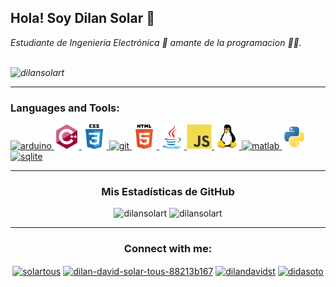 ## **Hola! Soy Dilan Solar** 👋

<div style="font-style: italic; text-align: justify;" markdown="1">

Estudiante de Ingeniería Electrónica 🤖 amante de la programacion 👨‍💻.

<p align="left"> <br><img src="https://komarev.com/ghpvc/?username=dilansolart&label=Profile%20views&color=0e75b6&style=plastic&color=000000" alt="dilansolart" /> </p>

</div>

---

<h3 align="left">Languages and Tools:</h3>
<p align="left"> 
    <a href="https://www.arduino.cc/" target="_blank"> <img src="https://cdn.worldvectorlogo.com/logos/arduino-1.svg" alt="arduino" width="40" height="40"/> </a>
    <a href="https://www.w3schools.com/cpp/" target="_blank">
        <img src="https://raw.githubusercontent.com/devicons/devicon/master/icons/cplusplus/cplusplus-original.svg" alt="cplusplus" width="40" height="40"/> </a>
    <a href="https://www.w3schools.com/css/" target="_blank">
        <img src="https://raw.githubusercontent.com/devicons/devicon/master/icons/css3/css3-original-wordmark.svg" alt="css3" width="40" height="40"/> </a>
    <a href="https://git-scm.com/" target="_blank">
        <img src="https://www.vectorlogo.zone/logos/git-scm/git-scm-icon.svg" alt="git" width="40" height="40"/> </a>
    <a href="https://www.w3.org/html/" target="_blank">
        <img src="https://raw.githubusercontent.com/devicons/devicon/master/icons/html5/html5-original-wordmark.svg" alt="html5" width="40" height="40"/> </a>
    <a href="https://www.java.com" target="_blank">
        <img src="https://raw.githubusercontent.com/devicons/devicon/master/icons/java/java-original.svg" alt="java" width="40" height="40"/> </a>
    <a href="https://developer.mozilla.org/en-US/docs/Web/JavaScript" target="_blank">
        <img src="https://raw.githubusercontent.com/devicons/devicon/master/icons/javascript/javascript-original.svg" alt="javascript" width="40" height="40"/> </a> 
    <a href="https://www.linux.org/" target="_blank">
        <img src="https://raw.githubusercontent.com/devicons/devicon/master/icons/linux/linux-original.svg" alt="linux" width="40" height="40"/> </a>
    <a href="https://www.mathworks.com/" target="_blank"> <img src="https://upload.wikimedia.org/wikipedia/commons/2/21/Matlab_Logo.png" alt="matlab" width="40" height="40"/> </a>
    <a href="https://www.python.org" target="_blank">
        <img src="https://raw.githubusercontent.com/devicons/devicon/master/icons/python/python-original.svg" alt="python" width="40" height="40"/> </a>
    <a href="https://www.sqlite.org/" target="_blank">
        <img src="https://www.vectorlogo.zone/logos/sqlite/sqlite-icon.svg" alt="sqlite" width="40" height="40"/> </a>
</p>

--- 

<div align="center">

### **Mis Estadísticas de GitHub**

<p>
    <img src="https://github-readme-stats.vercel.app/api?username=dilansolart&show_icons=true&locale=en" alt="dilansolart" />
    <img src="https://github-readme-stats.vercel.app/api/top-langs?username=dilansolart&show_icons=true&locale=en&layout=compact" alt="dilansolart" />
</p>

---

<h3 align="center">Connect with me:</h3>
<p align="center">
    <a href="https://twitter.com/solartous" target="blank">
        <img align="center" src="https://raw.githubusercontent.com/rahuldkjain/github-profile-readme-generator/master/src/images/icons/Social/twitter.svg" alt="solartous" height="30" width="40" /></a>
    <a href="https://linkedin.com/in/dilan-david-solar-tous-88213b167" target="blank">
        <img align="center" src="https://raw.githubusercontent.com/rahuldkjain/github-profile-readme-generator/master/src/images/icons/Social/linked-in-alt.svg" alt="dilan-david-solar-tous-88213b167" height="30" width="40" /></a>
    <a href="https://fb.com/dilandavidst" target="blank">
        <img align="center" src="https://raw.githubusercontent.com/rahuldkjain/github-profile-readme-generator/master/src/images/icons/Social/facebook.svg" alt="dilandavidst" height="30" width="40" /></a>
    <a href="https://instagram.com/didasoto" target="blank">
        <img align="center" src="https://raw.githubusercontent.com/rahuldkjain/github-profile-readme-generator/master/src/images/icons/Social/instagram.svg" alt="didasoto" height="30" width="40" />
    </a>
</p>

</div>

<!--
**dilansolart/dilansolart** is a ✨ _special_ ✨ repository because its `README.md` (this file) appears on your GitHub profile.

Here are some ideas to get you started:

- 🔭 I’m currently working on ...
- 🌱 I’m currently learning ...
- 👯 I’m looking to collaborate on ...
- 🤔 I’m looking for help with ...
- 💬 Ask me about ...
- 📫 How to reach me: ...
- 😄 Pronouns: ...
- ⚡ Fun fact: ...


# Hola, soy Efrain:honduras: 👋

Soy ingeniero en informática :man_technologist:, me gusta mucho enseñar :man_teacher: y me gusta la programación, las matemáticas y las redes. Me he dedicado al área de soporte técnico e impartir cursos de redes. Algunos sistemas desarrollados en mi ciudad de origen a empresas locales, y ahora me he decidio a ser un backend developer. Tengo conocimiento de php y estoy aprendiendo python.

## Tecnologías
![HTML5](https://img.shields.io/badge/-HTML5-E34F26?style=plastic&logo=html5&logoColor=white)
![CSS3](https://img.shields.io/badge/-CSS3-1572B6?style=plastic&logo=css3&logoColor=white)
![JavaScript](https://img.shields.io/badge/-JavaScript-F7DF1E?style=plastic&logo=JavaScript&logoColor=black)
![PHP](https://img.shields.io/badge/-PHP-blue?style=plastic&logo=Php&logoColor=white)
![Python](https://img.shields.io/badge/-Python-lightgrey?style=plastic&logo=Python&logoColor=black)
![MySql](https://img.shields.io/badge/-MySQL-yellow?style=plastic&logo=Mysql&logoColor=black)

## Artículos
[Crea tu perfil en Github con Readme.md](https://dev.to/erivera23/como-crear-tu-perfil-de-github-con-readme-md-4odd)

## Contacto
[![Twitter Badge](https://img.shields.io/badge/-Twitter-1DA1F2?style=plastic&logo=Twitter&logoColor=white&link=https://twitter.com/efrainriivera)](https://twitter.com/efrainriivera)
[![Linkedin Badge](https://img.shields.io/badge/-Linkedin-0077B5?style=plastic&logo=Linkedin&logoColor=white&link=https://www.linkedin.com/in/efrain-riivera/)](https://www.linkedin.com/in/efrain-riivera/)
<!--
**erivera23/erivera23** is a ✨ _special_ ✨ repository because its `README.md` (this file) appears on your GitHub profile.

Here are some ideas to get you started:

- 🔭 I’m currently working on ...
- 🌱 I’m currently learning ...
- 👯 I’m looking to collaborate on ...
- 🤔 I’m looking for help with ...
- 💬 Ask me about ...
- 📫 How to reach me: ...
- 😄 Pronouns: ...
- ⚡ Fun fact: ...

https://rahuldkjain.github.io/gh-profile-readme-generator/

-->
